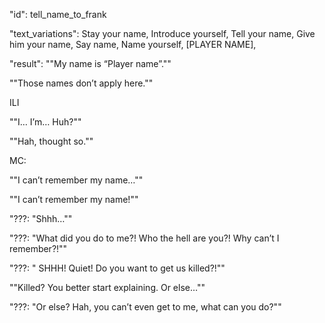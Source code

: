 "id": tell_name_to_frank

"text_variations":
Stay your name, Introduce yourself, Tell your name, Give him your name, Say name, Name yourself, [PLAYER NAME],

"result":
""My name is “Player name”.""

""Those names don’t apply here.""

ILI

""I… I’m… Huh?""

""Hah, thought so.""

MC:

""I can’t remember my name…""

""I can’t remember my name!""

"???: "Shhh…""

"???: "What did you do to me?! Who the hell are you?! Why can’t I remember?!""

"???: "<whispering> SHHH! Quiet! Do you want to get us killed?!""

""Killed? You better start explaining. Or else…""

"???: "Or else? Hah, you can’t even get to me, what can you do?""
